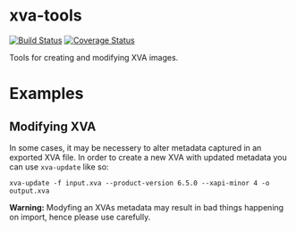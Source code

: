 # xva-tools

[![Build Status](https://travis-ci.org/xenserver/xva-tools.svg?branch=master)](https://travis-ci.org/xenserver/xva-tools)
[![Coverage Status](https://coveralls.io/repos/xenserver/xva-tools/badge.png?branch=master)](https://coveralls.io/r/xenserver/xva-tools?branch=master)

Tools for creating and modifying XVA images.

# Examples

## Modifying XVA

In some cases, it may be necessery to alter metadata captured in an exported XVA file. In order to create a new XVA with updated metadata you can use `xva-update` like so:

    xva-update -f input.xva --product-version 6.5.0 --xapi-minor 4 -o output.xva
    
**Warning:** Modyfing an XVAs metadata may result in bad things happening on import, hence please use carefully.
